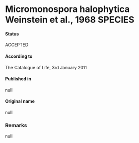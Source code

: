 # Micromonospora halophytica Weinstein et al., 1968 SPECIES

#### Status
ACCEPTED

#### According to
The Catalogue of Life, 3rd January 2011

#### Published in
null

#### Original name
null

### Remarks
null